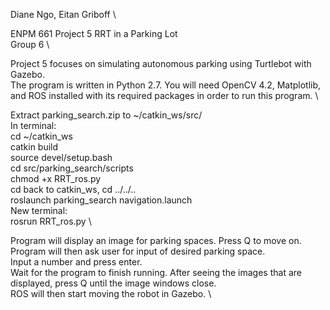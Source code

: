 Diane Ngo, Eitan Griboff \\

ENPM 661 Project 5 RRT in a Parking Lot\
Group 6 \

Project 5 focuses on simulating autonomous parking using Turtlebot with Gazebo. \
The program is written in Python 2.7. You will need OpenCV 4.2, Matplotlib, and ROS installed with its required packages in order to run this program. \

Extract parking_search.zip to ~/catkin_ws/src/ \
In terminal: \
cd ~/catkin_ws \
catkin build \
source devel/setup.bash \
cd src/parking_search/scripts  \
chmod +x RRT_ros.py \
cd back to catkin_ws, cd ../../.. \
roslaunch parking_search navigation.launch \
New terminal: \
rosrun RRT_ros.py \\

Program will display an image for parking spaces. Press Q to move on. \
Program will then ask user for input of desired parking space. \
Input a number and press enter.\
Wait for the program to finish running. After seeing the images that are displayed, press Q until the image windows close. \
ROS will then start moving the robot in Gazebo. \
